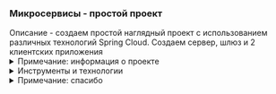 <h3> Микросервисы - простой проект </h3>
Описание - создаем простой наглядный проект с использованием различных 
технологий Spring Cloud. Создаем сервер, шлюз и 2 клиентских приложения<br>

<details>
<summary>Примечание: информация о проекте</summary>
Большая часть информация о проекте: примечания, описания, 
объяснения, картинки, комментарии <br> 
находятся <b><a href="/01_info">в папке 01_info</a></b>. 
</details>

<details>
<summary>Инструменты и технологии</summary>
Windows 7 x64, Java 17, Gradle 8, <br> 
Spring Boot,<br> 
Spring Cloud Discovery: Eureka Server, Eureka Client <br>
Spring Cloud Routing > Gateway <br>
Spring Reactive Web <br>
</details>

<details>
<summary>Примечание: спасибо</summary>
Спасибо вам за проявленный интерес к проекту.
Надеюсь проект дал вам что-то полезное.
</details>